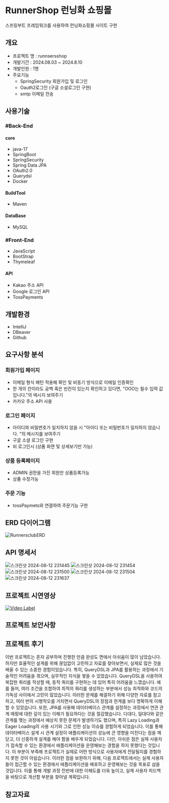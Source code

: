 # RunnerShop 런닝화 쇼핑몰
 스프링부트 프레임워크를 사용하여 런닝화쇼핑몰 사이트 구현

## 개요
- 프로젝트 명 : runnsersshop
- 개발기간 : 2024.08.03 ~ 2024.8.10
- 개발인원 :  1명
- 주요기능
   - SpringSecurity 회원가입 및 로그인
   - Oauth2로그인 (구글 소셜로그인 구현) 
   - smtp 이메일 전송
## 사용기술
### #Back-End
#### core
- java-17
- SpringBoot
- SpringSecurity
- Spring Data JPA
- OAuth2.0
- Querydsl
- Docker
#### BuildTool
- Maven
#### DataBase
- MySQL

### #Front-End
- JavaScript
- BootStrap
- Thymeleaf
#### API
- Kakao 주소 API
- Google 로그인 API
- TossPayments
  
## 개발환경
- IntelliJ
- DBeaver
- Github

## 요구사항 분석
 ### 회원가입 페이지
- 이메일 형식 패턴 적용해 확인 및 비동기 방식으로 이메일 인증확인
- 한 개의 칸이라도 공백 혹은 빈칸이 있는지 확인하고 있다면, "OOO는 필수 입력 값입니다."의 메시지 보여주기
- 카카오 주소 API 사용

### 로그인 페이지
- 아이디와 비밀번호가 일치하지 않을 시 "아이디 또는 비밀번호가 일치하지 않습니다. "의 메시지를 보여주기
- 구글 소셜 로그인 구현
- 비 로그인시 (상품 화면 및 상세보기만 가능)

### 상품 등록페이지
- ADMIN 권한을 가진 회원만 상품등록가능
- 상품 수정가능

### 주문 기능
- tossPaymets와 연결하여 주문기능 구현 

## ERD 다이어그램
![RunnersclubERD](https://github.com/user-attachments/assets/a21db42a-b02a-4c90-917a-006069e326ea)


## API 명세서

![스크린샷 2024-08-12 231445](https://github.com/user-attachments/assets/8e25a75b-2c11-4efa-88b7-6c07e4a3d6c9)
![스크린샷 2024-08-12 231454](https://github.com/user-attachments/assets/231b9029-ffdf-46c5-b21b-322ba6d851ed)
![스크린샷 2024-08-12 231500](https://github.com/user-attachments/assets/ae8d5d59-e543-4e6d-a6b4-72c51092fae1)
![스크린샷 2024-08-12 231504](https://github.com/user-attachments/assets/7e971e6d-dcd8-47ab-898b-35c619134b75)
![스크린샷 2024-08-12 231637](https://github.com/user-attachments/assets/5f1ee5d3-b82c-47ce-b1a3-3140581bcaae)



## 프로젝트 시연영상

[![Video Label](http://img.youtube.com/vi/rHHF39xR8lU/0.jpg)](https://youtu.be/rHHF39xR8lU)

## 프로젝트 보안사항

## 프로젝트 후기
이번 프로젝트는 혼자 공부하며 진행한 만큼 완성도 면에서 아쉬움이 많이 남았습니다. 하지만 효율적인 설계를 위해 끊임없이 고민하고 자료를 찾아보면서, 실제로 많은 것을 배울 수 있는 소중한 경험이었습니다. 특히, QueryDSL과 JPA를 활용하는 과정에서 기술적인 어려움을 겪으며, 실무적인 지식을 쌓을 수 있었습니다.
QueryDSL을 사용하여 복잡한 쿼리를 작성할 때, 동적 쿼리를 구현하는 데 있어 특히 어려움을 느꼈습니다. 예를 들어, 여러 조건을 조합하여 최적의 쿼리를 생성하는 부분에서 성능 최적화와 코드의 가독성 사이에서 고민이 많았습니다. 이러한 문제를 해결하기 위해 다양한 자료를 참고하고, 여러 번의 시행착오를 거치면서 QueryDSL의 장점과 한계를 보다 명확하게 이해할 수 있었습니다.
또한, JPA를 사용해 데이터베이스 관계를 설정하는 과정에서 연관 관계 매핑에 대한 깊이 있는 이해가 필요하다는 것을 절감했습니다. 다대다, 일대다와 같은 관계를 맺는 과정에서 예상치 못한 문제가 발생하기도 했으며, 특히 Lazy Loading과 Eager Loading의 사용 시기와 그로 인한 성능 이슈를 경험하게 되었습니다. 이를 통해 데이터베이스 설계 시 관계 설정이 애플리케이션의 성능에 큰 영향을 미친다는 점을 깨닫고, 더 신중하게 설계를 해야 함을 배우게 되었습니다.
다만, 아쉬운 점은 실제 사용자가 접속할 수 있는 환경에서 애플리케이션을 운영해보는 경험을 하지 못했다는 것입니다. 이 부분이 부족해 프로젝트가 실제로 어떤 방식으로 사용자에게 전달될지를 경험하지 못한 것이 아쉽습니다. 이러한 점을 보완하기 위해, 다음 프로젝트에서는 실제 사용자들이 접근할 수 있는 환경에서 애플리케이션을 배포하고 운영해보는 것을 목표로 삼을 것입니다. 이를 통해 개발 과정 전반에 대한 이해도를 더욱 높이고, 실제 사용자 피드백을 바탕으로 개선할 부분을 찾아낼 계획입니다.




## 참고자료
